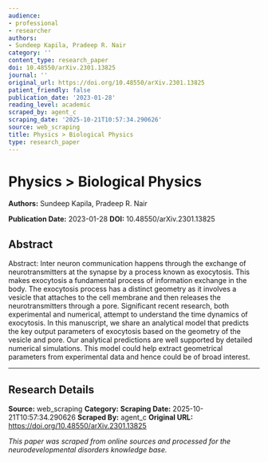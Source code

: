 ```yaml
---
audience:
- professional
- researcher
authors:
- Sundeep Kapila, Pradeep R. Nair
category: ''
content_type: research_paper
doi: 10.48550/arXiv.2301.13825
journal: ''
original_url: https://doi.org/10.48550/arXiv.2301.13825
patient_friendly: false
publication_date: '2023-01-28'
reading_level: academic
scraped_by: agent_c
scraping_date: '2025-10-21T10:57:34.290626'
source: web_scraping
title: Physics > Biological Physics
type: research_paper
---
```

# Physics > Biological Physics

**Authors:** Sundeep Kapila, Pradeep R. Nair

**Publication Date:** 2023-01-28
**DOI:** 10.48550/arXiv.2301.13825

## Abstract

Abstract:
Inter neuron communication happens through the exchange of neurotransmitters at the synapse by a process known as exocytosis. This makes exocytosis a fundamental process of information exchange in the body. The exocytosis process has a distinct geometry as it involves a vesicle that attaches to the cell membrane and then releases the neurotransmitters through a pore. Significant recent research, both experimental and numerical, attempt to understand the time dynamics of exocytosis. In this manuscript, we share an analytical model that predicts the key output parameters of exocytosis based on the geometry of the vesicle and pore. Our analytical predictions are well supported by detailed numerical simulations. This model could help extract geometrical parameters from experimental data and hence could be of broad interest.

---

## Research Details

**Source:** web_scraping
**Category:** 
**Scraping Date:** 2025-10-21T10:57:34.290626
**Scraped By:** agent_c
**Original URL:** https://doi.org/10.48550/arXiv.2301.13825

*This paper was scraped from online sources and processed for the neurodevelopmental disorders knowledge base.*